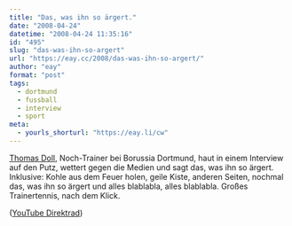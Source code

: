 ```yaml
---
title: "Das, was ihn so ärgert."
date: "2008-04-24"
datetime: "2008-04-24 11:35:16"
id: "495"
slug: "das-was-ihn-so-argert"
url: "https://eay.cc/2008/das-was-ihn-so-argert/"
author: "eay"
format: "post"
tags:
  - dortmund
  - fussball
  - interview
  - sport
meta:
  - yourls_shorturl: "https://eay.li/cw"
---
```


[Thomas Doll](http://de.wikipedia.org/wiki/Thomas_Doll), Noch-Trainer bei Borussia Dortmund, haut in einem Interview auf den Putz, wettert gegen die Medien und sagt das, was ihn so ärgert. Inklusive: Kohle aus dem Feuer holen, geile Kiste, anderen Seiten, nochmal das, was ihn so ärgert und alles blablabla, alles blablabla. Großes Trainertennis, nach dem Klick.

 ([YouTube Direktrad](http://youtube.com/watch?v=hGLPgq8y8EU))
